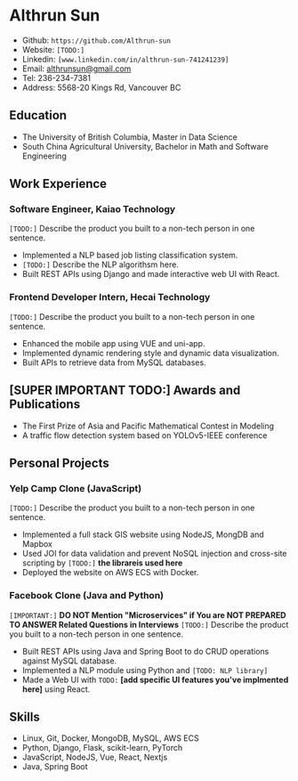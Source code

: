 # Althrun Sun
- Github: `https://github.com/Althrun-sun`
- Website: `[TODO:]`
- Linkedin: `[www.linkedin.com/in/althrun-sun-741241239]`
- Email: althrunsun@gmail.com
- Tel: 236-234-7381
- Address: 5568-20 Kings Rd, Vancouver BC

## Education
- The University of British Columbia, Master in Data Science
- South China Agricultural University, Bachelor in Math and Software Engineering

## Work Experience

### Software Engineer, Kaiao Technology
`[TODO:]` Describe the product you built to a non-tech person in one sentence.
- Implemented a NLP based job listing classification system.
- `[TODO:]` Describe the NLP algorithsm here.
- Built REST APIs using Django and made interactive web UI with React.

### Frontend Developer Intern, Hecai Technology
`[TODO:]` Describe the product you built to a non-tech person in one sentence.
- Enhanced the mobile app using VUE and uni-app.
- Implemented dynamic rendering style and dynamic data visualization.
- Built APIs to retrieve data from MySQL databases.

## [SUPER IMPORTANT TODO:] Awards and Publications
-  The First Prize of Asia and Pacific Mathematical Contest in Modeling
-  A traffic flow detection system based on YOLOv5-IEEE conference

## Personal Projects

### Yelp Camp Clone (JavaScript)
`[TODO:]` Describe the product you built to a non-tech person in one sentence.
- Implemented a full stack GIS website using NodeJS, MongDB and Mapbox
- Used JOI for data validation and prevent NoSQL injection and cross-site scripting by `[TODO:]` **the librareis used here**
- Deployed the website on AWS ECS with Docker.

### Facebook Clone (Java and Python)
`[IMPORTANT:]` **DO NOT Mention "Microservices" if You are NOT PREPARED TO ANSWER Related Questions in Interviews**
`[TODO:]` Describe the product you built to a non-tech person in one sentence.
- Built REST APIs using Java and Spring Boot to do CRUD operations against MySQL database.
- Implemented a NLP module using Python and `[TODO: NLP library]`
- Made a Web UI with `TODO:` **[add specific UI features you've implmented here]** using React.

## Skills
- Linux, Git, Docker, MongoDB, MySQL, AWS ECS
- Python, Django, Flask, scikit-learn, PyTorch
- JavaScript, NodeJS, Vue, React, Nextjs
- Java, Spring Boot
